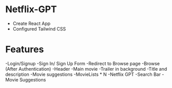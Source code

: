 # Netflix-GPT
- Create React App
- Configured Tailwind CSS

# Features
-Login/Signup
    -Sign In/ Sign Up Form
    -Redirect to Browse page
-Browse (After Authentication)
    -Header
    -Main movie
        -Trailer in background
        -Title and description
        -Movie suggestions
            -MovieLists * N
-Netflix GPT
    -Search Bar
    -Movie Suggestions          